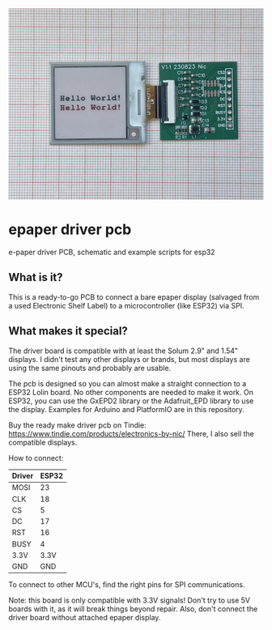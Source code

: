<img src="./schematic/pcb_display.jpeg" width="800">

# epaper driver pcb
 e-paper driver PCB, schematic and example scripts for esp32


## What is it?
This is a ready-to-go PCB to connect a bare epaper display (salvaged from a used Electronic Shelf Label) to a microcontroller (like ESP32) via SPI.

## What makes it special?
The driver board is compatible with at least the Solum 2.9" and 1.54" displays. I didn't test any other displays or brands, but most displays are using the same pinouts and probably are usable.

The pcb is designed so you can almost make a straight connection to a ESP32 Lolin board. No other components are needed to make it work. On ESP32, you can use the GxEPD2 library or the Adafruit_EPD library to use the display. Examples for Arduino and PlatformIO are in this repository.

Buy the ready make driver pcb on Tindie: https://www.tindie.com/products/electronics-by-nic/
There, I also sell the compatible displays.

How to connect:

| Driver | ESP32 |
| ------ | ----- |
| MOSI   | 23    |
| CLK    | 18    |
| CS     | 5     |
| DC     | 17    |
| RST    | 16    |
| BUSY   | 4     |
| 3.3V   | 3.3V  |
| GND    | GND   |

To connect to other MCU's, find the right pins for SPI communications. 

Note: this board is only compatible with 3.3V signals! Don't try to use 5V boards with it, as it will break things beyond repair. Also, don't connect the driver board without attached epaper display.

